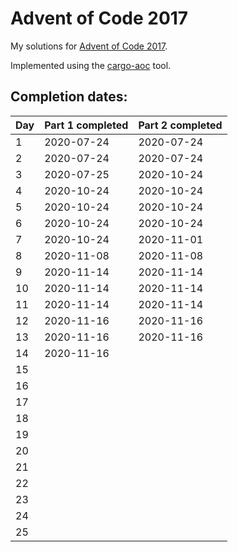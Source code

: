 # Advent of Code 2017

My solutions for [Advent of Code 2017](https://adventofcode.com/2017).

Implemented using the [cargo-aoc](https://github.com/gobanos/cargo-aoc) tool.

## Completion dates:

| Day | Part 1 completed | Part 2 completed |
|-----|------------------|------------------|
| 1   | 2020-07-24       | 2020-07-24       |
| 2   | 2020-07-24       | 2020-07-24       |
| 3   | 2020-07-25       | 2020-10-24       |
| 4   | 2020-10-24       | 2020-10-24       |
| 5   | 2020-10-24       | 2020-10-24       |
| 6   | 2020-10-24       | 2020-10-24       |
| 7   | 2020-10-24       | 2020-11-01       |
| 8   | 2020-11-08       | 2020-11-08       |
| 9   | 2020-11-14       | 2020-11-14       |
| 10  | 2020-11-14       | 2020-11-14       |
| 11  | 2020-11-14       | 2020-11-14       |
| 12  | 2020-11-16       | 2020-11-16       |
| 13  | 2020-11-16       | 2020-11-16       |
| 14  | 2020-11-16       |                  |
| 15  |                  |                  |
| 16  |                  |                  |
| 17  |                  |                  |
| 18  |                  |                  |
| 19  |                  |                  |
| 20  |                  |                  |
| 21  |                  |                  |
| 22  |                  |                  |
| 23  |                  |                  |
| 24  |                  |                  |
| 25  |                  |                  |
